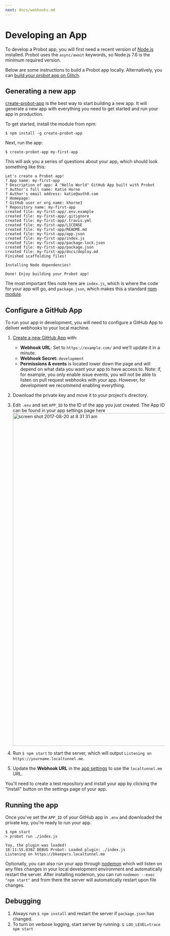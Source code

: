 ```yaml
---
next: docs/webhooks.md
---
```


# Developing an App

To develop a Probot app, you will first need a recent version of [Node.js](https://nodejs.org/) installed. Probot uses the `async/await` keywords, so Node.js 7.6 is the minimum required version. 

Below are some instructions to build a Probot app locally. Alternatively, you can [build your probot app on Glitch](https://glitch.com/edit/#!/crystal-colony).

## Generating a new app

[create-probot-app](https://github.com/probot/create-probot-app) is the best way to start building a new app. It will generate a new app with everything you need to get started and run your app in production.

To get started, install the module from npm:

```
$ npm install -g create-probot-app
```

Next, run the app:

```
$ create-probot-app my-first-app
```

This will ask you a series of questions about your app, which should look something like this:

```
Let's create a Probot app!
? App name: my-first-app
? Description of app: A "Hello World" GitHub App built with Probot
? Author's full name: Katie Horne
? Author's email address: katie@auth0.com
? Homepage:
? GitHub user or org name: khorne3
? Repository name: my-first-app
created file: my-first-app/.env.example
created file: my-first-app/.gitignore
created file: my-first-app/.travis.yml
created file: my-first-app/LICENSE
created file: my-first-app/README.md
created file: my-first-app/app.json
created file: my-first-app/index.js
created file: my-first-app/package-lock.json
created file: my-first-app/package.json
created file: my-first-app/docs/deploy.md
Finished scaffolding files!

Installing Node dependencies!

Done! Enjoy building your Probot app!
```

The most important files note here are `index.js`, which is where the code for your app will go, and `package.json`, which makes this a standard [npm module](https://docs.npmjs.com/files/package.json).

## Configure a GitHub App

To run your app in development, you will need to configure a GitHub App to deliver webhooks to your local machine.

1. [Create a new GitHub App](https://github.com/settings/apps/new) with:
    - **Webhook URL**: Set to `https://example.com/` and we'll update it in a minute.
    - **Webhook Secret:** `development`
    - **Permissions & events** is located lower down the page and will depend on what data you want your app to have access to. Note: if, for example, you only enable issue events, you will not be able to listen on pull request webhooks with your app. However, for development we recommend enabling everything.
1. Download the private key and move it to your project's directory.
1. Edit `.env` and set `APP_ID` to the ID of the app you just created. The App ID can be found in your app settings page here <img width="1048" alt="screen shot 2017-08-20 at 8 31 31 am" src="https://user-images.githubusercontent.com/13410355/29496168-044b9a48-8582-11e7-8be4-39cc75090647.png">

1. Run `$ npm start` to start the server, which will output `Listening on https://yourname.localtunnel.me`.
1. Update the **Webhook URL** in the [app settings](https://github.com/settings/apps) to use the `localtunnel.me` URL.

You'll need to create a test repository and install your app by clicking the "Install" button on the settings page of your app.

## Running the app

Once you've set the `APP_ID` of your GitHub app in `.env` and downloaded the private key, you're ready to run your app.

```
$ npm start
> probot run ./index.js

Yay, the plugin was loaded!
18:11:55.838Z DEBUG Probot: Loaded plugin: ./index.js
Listening on https://bkeepers.localtunnel.me
```

Optionally, you can also run your app through [nodemon](https://github.com/remy/nodemon#nodemon) which will listen on any files changes in your local development environment and automatically restart the server. After installing nodemon, you can run `nodemon --exec "npm start"` and from there the server will automatically restart upon file changes.

## Debugging

1. Always run `$ npm install` and restart the server if `package.json` has changed.
1. To turn on verbose logging, start server by running: `$ LOG_LEVEL=trace npm start`
